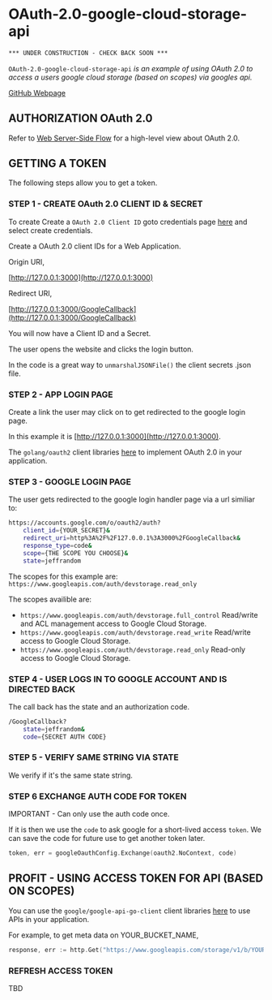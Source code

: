 # OAuth-2.0-google-cloud-storage-api

```txt
*** UNDER CONSTRUCTION - CHECK BACK SOON ***
```

`OAuth-2.0-google-cloud-storage-api` _is an example of
using OAuth 2.0 to access a users google cloud storage
(based on scopes) via googles api._

[GitHub Webpage](https://jeffdecola.github.io/my-go-examples/)

## AUTHORIZATION OAuth 2.0

Refer to
[Web Server-Side Flow](https://github.com/JeffDeCola/my-cheat-sheets/blob/master/software/development/software-architectures/authorization/OAuth-2.0-authorization-cheat-sheet/OAuth-2.0-authorization-web-server-app-flow.md)
for a high-level view about OAuth 2.0.

## GETTING A TOKEN

The following steps allow you to get a token.

### STEP 1 - CREATE OAuth 2.0 CLIENT ID & SECRET

To create Create a `OAuth 2.0 Client ID` goto credentials page
[here](https://console.developers.google.com/projectselector/apis/credentials)
and select create credentials.

Create a OAuth 2.0 client IDs for a Web Application.

Origin URI,

[http://127.0.0.1:3000](http://127.0.0.1:3000)

Redirect URI,

[http://127.0.0.1:3000/GoogleCallback](http://127.0.0.1:3000/GoogleCallback)

You will now have a Client ID and a Secret.

The user opens the website and clicks the login button.

In the code is a great way to `unmarshalJSONFile()` the client secrets .json file.

### STEP 2 - APP LOGIN PAGE

Create a link the user may click on to get redirected
to the google login page.

In this example it is [http://127.0.0.1:3000](http://127.0.0.1:3000).

The `golang/oauth2` client libraries
[here](https://github.com/golang/oauth2)
to implement OAuth 2.0 in your application.

### STEP 3 - GOOGLE LOGIN PAGE

The user gets redirected to the google login handler page via a url similiar to:

```bash
https://accounts.google.com/o/oauth2/auth?
    client_id={YOUR_SECRET}&
    redirect_uri=http%3A%2F%2F127.0.0.1%3A3000%2FGoogleCallback&
    response_type=code&
    scope={THE SCOPE YOU CHOOSE}&
    state=jeffrandom
```

The scopes for this example are:
`https://www.googleapis.com/auth/devstorage.read_only`

The scopes availible are:

* `https://www.googleapis.com/auth/devstorage.full_control`
  Read/write and ACL management access to Google Cloud Storage.
* `https://www.googleapis.com/auth/devstorage.read_write`
  Read/write access to Google Cloud Storage.
* `https://www.googleapis.com/auth/devstorage.read_only`
  Read-only access to Google Cloud Storage.

### STEP 4 - USER LOGS IN TO GOOGLE ACCOUNT AND IS DIRECTED BACK

The call back has the state and an authorization code.

```bash
/GoogleCallback?
    state=jeffrandom&
    code={SECRET AUTH CODE}
```

### STEP 5 - VERIFY SAME STRING VIA STATE

We verify if it's the same state string.

### STEP 6 EXCHANGE AUTH CODE FOR TOKEN

IMPORTANT - Can only use the auth code once.

If it is then we use the `code` to ask google for a
short-lived access `token`. We can save the code for future
use to get another token later.

```go
token, err = googleOauthConfig.Exchange(oauth2.NoContext, code)
```

## PROFIT - USING ACCESS TOKEN FOR API (BASED ON SCOPES)

You can use the `google/google-api-go-client` client libraries
[here](https://github.com/google/google-api-go-client)
to use APIs in your application.

For example, to get meta data on YOUR_BUCKET_NAME,

```go
response, err := http.Get("https://www.googleapis.com/storage/v1/b/YOUR_BUCKET_NAME?access_token=" + token.AccessToken)
```

### REFRESH ACCESS TOKEN

TBD

